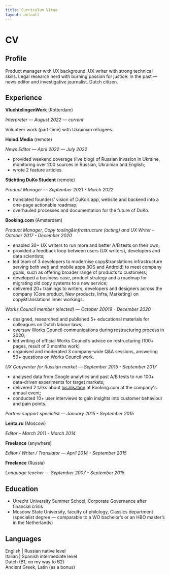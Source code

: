 ```yaml
---
title: Curriculum Vitae
layout: default
---
```

# CV

## Profile
Product manager with UX background. UX writer with strong technical skills. Legal research nerd with burning passion for justice. In the past — news editor and investigative journalist. Dutch citizen.


## Experience

**VluchtelingenWerk** (Rotterdam)

_Interpreter — August 2022 — current_

Volunteer work (part-time) with Ukrainian refugees.

**Holod.Media** (remote)

_News Editor — April 2022 — July 2022_

* provided weekend coverage (live blog) of Russian invasion in Ukraine, monitoring over 200 sources in Russian, Ukrainian and English;
* wrote 2 feature articles.

**Stichting DuKo Student** (remote)

_Product Manager — September 2021 - March 2022_

* translated founders’ vision of DuKo’s app, website and backend into a one-page actionable roadmap; 
* overhauled processes and documentation for the future of DuKo.

**Booking.com** (Amsterdam)

_Product Manager, Copy tooling&infrastructure (acting) and UX Writer – October 2017 - December 2020_

* enabled 30+ UX writers to run more and better A/B tests on their own;
* provided a feedback loop between users (UX writers), developers and data scientists;
* led team of 3 developers to modernise copy&translations infrastructure serving both web and mobile apps (iOS and Android) to meet company goals, such as offering broader range of products to customers;
* developed a business case, product strategy and a roadmap for migrating old copy systems to a new service; 
* delivered 20+ trainings to writers, developers and designers across the company (Core product, New products, Infra, Marketing) on copy&translations inner workings.
	
_Works Council member (elected) — October 20019 - December 2020_

* designed, researched and published 5+ educational materials for colleagues on Dutch labour laws;
* oversaw Works Council communications during restructuring process in 2020;
* led writing of official Works Council’s advice on restructuring (100+ pages, result of 3 months work)
* organised and moderated 3 company-wide Q&A sessions, answering 50+ questions on Works Council work.

_UX Copywriter for Russian market — September 2015 - September 2017_

* analysed data from Google analytics and past A/B tests to run 100+ data-driven experiments for target markets;
* delivered 2 talks about [localisation](/loc.html) at Booking.com at the company's annual event;
* conducted 10+ user interviews to gain insights into customer behaviour and pain points.

_Partner support specialist — January 2015 - September 2015_

**Lenta.ru** (Moscow)	

_Editor – March 2011 - March 2014_

**Freelance** (anywhere)

_Editor / Writer / Translator — April 2014 - September 2015_

**Freelance** (Russia)

_Language teacher — September 2007 - September 2015_

## Education	

- Utrecht University Summer School, Corporate Governance after financial crisis 
- Moscow State University, faculty of philology, Classics department (specialist degree — comparable to a WO
bachelor’s or an HBO master’s in the Netherlands)

## Languages

English | Russian native level<br>
Italian | Spanish intermediate level<br>
Dutch (B1, on my way to B2)<br>
Ancient Greek, Latin (as a bonus)